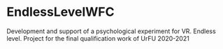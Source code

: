 # EndlessLevelWFC
Development and support of a psychological experiment for VR. Endless level. Project for the final qualification work of UrFU 2020-2021

